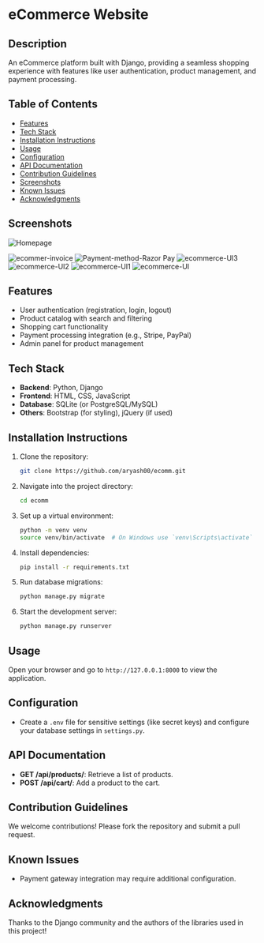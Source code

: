 # eCommerce Website

## Description
An eCommerce platform built with Django, providing a seamless shopping experience with features like user authentication, product management, and payment processing.

## Table of Contents
- [Features](#features)
- [Tech Stack](#tech-stack)
- [Installation Instructions](#installation-instructions)
- [Usage](#usage)
- [Configuration](#configuration)
- [API Documentation](#api-documentation)
- [Contribution Guidelines](#contribution-guidelines)
- [Screenshots](#screenshots)
- [Known Issues](#known-issues)
- [Acknowledgments](#acknowledgments)
## Screenshots
![Homepage](link-to-screenshot)

![ecommer-invoice](https://github.com/user-attachments/assets/c86b9011-fae5-4066-ab20-c09466d29eae)
![Payment-method-Razor Pay](https://github.com/user-attachments/assets/c282e776-7bbc-4947-9b95-a3b3a6156f26)
![ecommerce-UI3](https://github.com/user-attachments/assets/d967c13b-f42e-4c5b-aff7-0357a1e25512)
![ecommerce-UI2](https://github.com/user-attachments/assets/7be85dab-0c3a-4f12-a079-1bc0d1d53de1)
![ecommerce-UI1](https://github.com/user-attachments/assets/48581736-5d40-45b7-836f-a32608b32e87)
![ecommerce-UI](https://github.com/user-attachments/assets/2eea57cb-4b6a-4efa-a84d-c9917ac5f19a)

## Features
- User authentication (registration, login, logout)
- Product catalog with search and filtering
- Shopping cart functionality
- Payment processing integration (e.g., Stripe, PayPal)
- Admin panel for product management

## Tech Stack
- **Backend**: Python, Django
- **Frontend**: HTML, CSS, JavaScript
- **Database**: SQLite (or PostgreSQL/MySQL)
- **Others**: Bootstrap (for styling), jQuery (if used)

## Installation Instructions
1. Clone the repository:
   ```bash
   git clone https://github.com/aryash00/ecomm.git
   ```
2. Navigate into the project directory:
   ```bash
   cd ecomm
   ```
3. Set up a virtual environment:
   ```bash
   python -m venv venv
   source venv/bin/activate  # On Windows use `venv\Scripts\activate`
   ```
4. Install dependencies:
   ```bash
   pip install -r requirements.txt
   ```
5. Run database migrations:
   ```bash
   python manage.py migrate
   ```
6. Start the development server:
   ```bash
   python manage.py runserver
   ```

## Usage
Open your browser and go to `http://127.0.0.1:8000` to view the application.

## Configuration
- Create a `.env` file for sensitive settings (like secret keys) and configure your database settings in `settings.py`.

## API Documentation
- **GET /api/products/**: Retrieve a list of products.
- **POST /api/cart/**: Add a product to the cart.

## Contribution Guidelines
We welcome contributions! Please fork the repository and submit a pull request.

## Known Issues
- Payment gateway integration may require additional configuration.

## Acknowledgments
Thanks to the Django community and the authors of the libraries used in this project!
```

